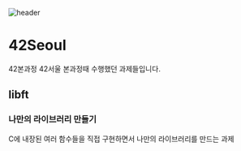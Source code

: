 ![header](https://capsule-render.vercel.app/api?type=wave&color=auto&height=300&section=header&text=capsule%20render&fontSize=90)
# 42Seoul
42본과정
42서울 본과정때 수행했던 과제들입니다.

## libft

### 나만의 라이브러리 만들기

C에 내장된 여러 함수들을 직접 구현하면서 나만의 라이브러리를 만드는 과제
